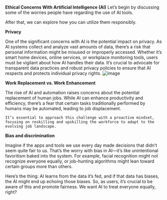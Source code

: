 **Ethical Concerns With Artificial Intelligence (AI)**
Let’s begin by discussing some of the worries people have regarding the use of AI tools.

After that, we can explore how you can utilize them responsibly.

**Privacy**

One of the significant concerns with AI is the potential impact on privacy. 
As AI systems collect and analyze vast amounts of data, there’s a risk that personal information might be misused or improperly accessed. 
Whether it’s smart home devices, online services, or workplace monitoring tools, users must be vigilant about how AI handles their data. 
It’s crucial to advocate for transparent data practices and robust privacy policies to ensure that AI respects and protects individual privacy rights.
![image](https://github.com/adeleke123/AI-Career-Essentials/assets/51156057/6098fd17-d43c-4b00-84d2-02c2d573e94e)

**Work Replacement vs. Work Enhancement**

The rise of AI and automation raises concerns about the potential replacement of human jobs. While AI can enhance productivity and efficiency, there’s a fear that certain tasks traditionally performed by humans may be automated, leading to job displacement.
```
It’s essential to approach this challenge with a proactive mindset, 
focusing on reskilling and upskilling the workforce to adapt to the evolving job landscape.

```

**Bias and discrimination**

Imagine if the apps and tools we use every day made decisions that didn’t seem quite fair to us. That’s the worry with bias in AI—it’s like unintentional favoritism baked into the system. For example, facial recognition might not recognize everyone equally, or job-hunting algorithms might lean toward certain groups more than others.

Here’s the thing: AI learns from the data it’s fed, and if that data has biases, the AI might end up echoing those biases. So, as users, it’s crucial to be aware of this and promote fairness. We want AI to treat everyone equally, right?
